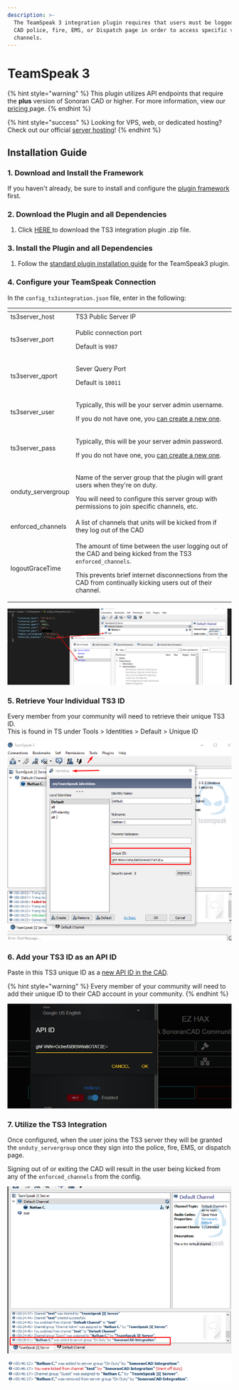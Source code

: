 ```yaml
---
description: >-
  The TeamSpeak 3 integration plugin requires that users must be logged into the
  CAD police, fire, EMS, or Dispatch page in order to access specific voice
  channels.
---
```


# TeamSpeak 3

{% hint style="warning" %}
This plugin utilizes API endpoints that require the **plus** version of Sonoran CAD or higher. For more information, view our [pricing ](../../../pricing/faq/)page.
{% endhint %}

{% hint style="success" %}
Looking for VPS, web, or dedicated hosting? Check out our official [server hosting](../../../sonoran-servers/server-hosting.md)!
{% endhint %}

## Installation Guide

### 1. Download and Install the Framework

If you haven't already, be sure to install and configure the [plugin framework](../framework-installation.md) first.

### 2. Download the Plugin and all Dependencies

1. Click [HERE ](https://github.com/Sonoran-Software/sonoran_ts3integration/releases/tag/latest)to download the TS3 integration plugin .zip file.

### 3. Install the Plugin and all Dependencies

1. Follow the [standard plugin installation guide](../plugin-installation/) for the TeamSpeak3 plugin.

### 4. Configure your TeamSpeak Connection

In the `config_ts3integration.json` file, enter in the following:

<table>
  <thead>
    <tr>
      <th style="text-align:left"></th>
      <th style="text-align:left"></th>
    </tr>
  </thead>
  <tbody>
    <tr>
      <td style="text-align:left">ts3server_host</td>
      <td style="text-align:left">TS3 Public Server IP</td>
    </tr>
    <tr>
      <td style="text-align:left">ts3server_port</td>
      <td style="text-align:left">
        <p>Public connection port</p>
        <p>Default is <code>9987</code>
        </p>
      </td>
    </tr>
    <tr>
      <td style="text-align:left">ts3server_qport</td>
      <td style="text-align:left">
        <p>Sever Query Port</p>
        <p>Default is <code>10011</code>
        </p>
      </td>
    </tr>
    <tr>
      <td style="text-align:left">ts3server_user</td>
      <td style="text-align:left">
        <p>Typically, this will be your server admin username.</p>
        <p>If you do not have one, you <a href="https://www.teamspeak3.com/support/teamspeak-3-add-server-query-user.php">can create a new one</a>.</p>
      </td>
    </tr>
    <tr>
      <td style="text-align:left">ts3server_pass</td>
      <td style="text-align:left">
        <p>Typically, this will be your server admin password.</p>
        <p>If you do not have one, you <a href="https://www.teamspeak3.com/support/teamspeak-3-add-server-query-user.php">can create a new one</a>.</p>
      </td>
    </tr>
    <tr>
      <td style="text-align:left">onduty_servergroup</td>
      <td style="text-align:left">
        <p>Name of the server group that the plugin will grant users when they&apos;re
          on duty.</p>
        <p>You will need to configure this server group with permissions to join
          specific channels, etc.</p>
      </td>
    </tr>
    <tr>
      <td style="text-align:left">enforced_channels</td>
      <td style="text-align:left">A list of channels that units will be kicked from if they log out of the
        CAD</td>
    </tr>
    <tr>
      <td style="text-align:left">logoutGraceTime</td>
      <td style="text-align:left">
        <p>The amount of time between the user logging out of the CAD and being kicked
          from the TS3 <code>enforced_channels</code>.</p>
        <p>This prevents brief internet disconnections from the CAD from continually
          kicking users out of their channel.</p>
      </td>
    </tr>
  </tbody>
</table>

![TS3 - Integration Config](../../../.gitbook/assets/image%20%28162%29.png)

### 5. Retrieve Your Individual TS3 ID

Every member from your community will need to retrieve their unique TS3 ID.  
This is found in TS under Tools &gt; Identities &gt; Default &gt; Unique ID

![TS3 - Retrieve your unique ID](../../../.gitbook/assets/image%20%28159%29.png)

### 6. Add your TS3 ID as an API ID

Paste in this TS3 unique ID as a [new API ID in the CAD](../../../sonoran-cad/api-integration/getting-started/setting-your-api-id.md).

{% hint style="warning" %}
Every member of your community will need to add their unique ID to their CAD account in your community.
{% endhint %}

![API ID - Paste New ID](../../../.gitbook/assets/image%20%28163%29.png)

### 7. Utilize the TS3 Integration

Once configured, when the user joins the TS3 server they will be granted the `onduty_servergroup` once they sign into the police, fire, EMS, or dispatch page.

Signing out of or exiting the CAD will result in the user being kicked from any of the `enforced_channels` from the config.

![TS3 - Server Group Granted](../../../.gitbook/assets/image%20%28158%29.png)

![TS3 - Channel Kicked](../../../.gitbook/assets/image%20%28164%29%20%281%29.png)


